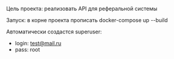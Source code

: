 Цель проекта: реализовать API для реферальной системы

Запуск: в корне проекта прописать docker-compose up --build

Автоматически создастся superuser: 
  - login: test@mail.ru
  - pass: root
